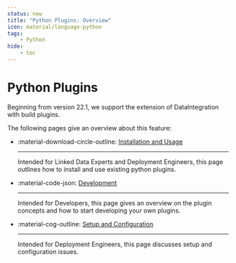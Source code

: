 ```yaml
---
status: new
title: "Python Plugins: Overview"
icon: material/language-python
tags:
    - Python
hide:
    - toc
---
```

# Python Plugins

Beginning from version 22.1, we support the extension of DataIntegration with build plugins.

The following pages give an overview about this feature:

<div class="grid cards" markdown>

-   :material-download-circle-outline: [Installation and Usage](installation)

    ---

    Intended for Linked Data Experts and Deployment Engineers, this page outlines how to install and use existing python plugins.

-   :material-code-json: [Development](development)

    ---

    Intended for Developers, this page gives an overview on the plugin concepts and how to start developing your own plugins.

-   :material-cog-outline: [Setup and Configuration](setup)

    ---

     Intended for Deployment Engineers, this page discusses setup and configuration issues.

</div>
